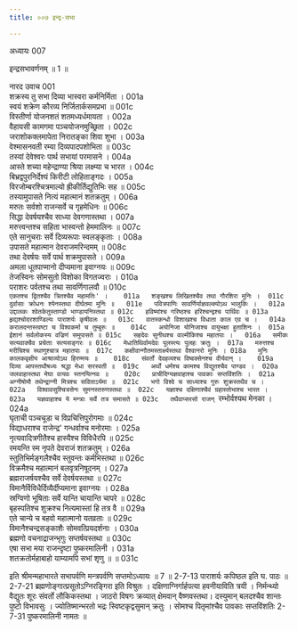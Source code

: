 ```yaml
---
title: ००७ इन्द्र-सभा

---
```

अध्यायः 007

इन्द्रसभावर्णनम् ॥ 1 ॥
	
नारद उवाच 	001  
शक्रस्य तु सभा दिव्या भास्वरा कर्मनिर्मिता ।	001a  
स्वयं शक्रेण कौरव्य निर्जितार्कसमप्रभा ॥	001c  
विस्तीर्णा योजनशतं शतमध्यर्धमायता ।	002a  
वैहायसी कामगमा पञ्चयोजनमुच्छ्रिता ।	002c  
जराशोकक्लमापेता निरातङ्का शिवा शुभा ।	003a  
वेश्मासनवती रम्या दिव्यपादपशोभिता ॥	003c  
तस्यां देवेश्वरः पार्थ सभायां परमासने ।	004a  
आस्ते शच्या महेन्द्राण्या श्रिया लक्ष्म्या च भारत ।	004c  
बिभ्रद्वपुरनिर्देश्यं किरीटी लोहिताङ्गदः ।	005a  
विरजोम्बरश्चित्रमाल्यो ह्रीकीर्तिद्युतिभिः सह ॥	005c  
तस्यामुपासते नित्यं महात्मानं शतक्रतुम् ।	006a  
मरुतः सर्वशो राजन्सर्वे च गृहमेधिनः ॥	006c  
सिद्धा देवर्षयश्चैव साध्या देवगणास्तथा ।	007a  
मरुत्त्वन्तश्च सहिता भास्वन्तो हेममालिनः ॥	007c  
एते सानुचराः सर्वे दिव्यरूपाः स्वलङ्कृताः ।	008a  
उपासते महात्मान देवराजमरिन्दमम् ॥	008c  
तथा देवर्षयः सर्वे पार्थ शक्रमुपासते ।	009a  
अमला धूतपाप्मानो दीप्यमाना इवाग्नयः ॥	009c  
तेजस्विनः सोमसुतो विशोका विगतज्वराः ।	010a  
पराशरः पर्वतश्च तथा सावर्णिगालवौ ॥	010c  
`एकतश्च द्वितश्चैव त्रितश्चैव महामतिः' ।	011a  
शङ्खश्च लिखितश्चैव तथा गौरशिरा मुनिः ।	011c  
दुर्वासाः क्रोधनः श्येनस्तथा दीर्घतमा मुनिः ॥	011e  
पवित्रपाणिः सावर्णिर्याज्ञवल्क्योऽथ भालुकिः ।	012a  
उद्दालकः श्वेतकेतुस्ताण्डो भाण्डायनिस्तथा ॥	012c  
हविष्मांश्च गरिष्ठश्च हरिश्चन्द्रश्च पार्थिवः ॥	013a  
हृद्यश्चोदरशाण्डिल्यः पाराशर्यः कृषीवलः ॥	013c  
वातस्कन्धो विशाखश्च विधाता काल एव च ।	014a  
करालदन्तस्त्वष्टा च विश्वकर्मा च तुम्बुरुः ॥	014c  
अयोनिजा योनिजाश्च वायुभक्षा हुताशिनः ।	015a  
ईशानं सर्वलोकस्य वज्रिणं समुपासते ॥	015c  
सहदेवः सुनीथश्च वाल्मीकिश्च महातपाः ।	016a  
समीकः सत्यवाक्चैव प्रचेताः सत्यसङ्गरः ॥	016c  
मेधातिथिर्वामदेवः पुलस्त्यः पुलहः क्रतुः ।	017a  
मरुत्तश्च मरीचिश्च स्थाणुश्चात्र महातपाः ॥	017c  
कक्षीवान्गौतमस्तार्क्ष्यस्तथा वैश्वानरो मुनिः ।	018a  
मुनिः कालकवृक्षीय आश्राव्योऽथ हिरण्मयः ॥	018c  
संवर्तो देवहव्यश्च विष्वक्सेनश्च वीर्यवान् ।	019a  
दिव्या आपस्तथौषध्यः श्रद्धा मेधा सरस्वती ॥	019c  
अर्थो धर्मश्च कामश्च विद्युतश्चैव पाण्डव ।	020a  
जलवाहास्तथा मेघा वायवः स्तनयित्नवः ॥	020c  
प्राचीदिग्यज्ञवाहाश्च पावकाः सप्तविंशतिः ।	021a  
अग्नीषोमौ तथेन्द्राग्नी मित्रश्च सविताऽर्यमा ॥	021c  
भगो विश्वे च साध्याश्च गुरुः शुक्रस्तथैव च ।	022a  
विश्वावसुश्चित्रसेनः सुमनस्तरुणस्तथा ॥	022c  
यज्ञाश्च दक्षिणाश्चैवं ग्रहास्तोभाश्च भारत ।	023a  
यज्ञवाहाश्च ये मन्त्राः सर्वे तत्र समासते ॥	023c  
तथैवाप्सरसो राजन् `रम्भोर्वश्यथ मेनका ।	024a  
घृताची पञ्चचूडा च विप्रचित्तिपुरोगमाः ॥	024c  
विद्याधराश्च राजेन्द्र' गन्धर्वाश्च मनोरमाः ।	025a  
नृत्यवादित्रगीतैश्च हास्यैश्च विविधैरपि ॥	025c  
रमयन्ति स्म नृपते देवराजं शतक्रतुम् ।	026a  
स्तुतिभिर्मङ्गलैश्चैव स्तुवन्तः कर्मभिस्तथा ॥	026c  
विक्रमैश्च महात्मानं बलवृत्रनिषूदनम् ।	027a  
ब्रह्मराजर्षयश्चैव सर्वे देवर्षयस्तथा ॥	027c  
विमानैर्विविधैर्दिव्यैर्दीप्यमाना इवाग्नयः ।	028a  
स्रग्विणो भूषिताः सर्वे यान्ति चायान्ति चापरे ॥	028c  
बृहस्पतिश्च शुक्रश्च नित्यमास्तां हि तत्र वै ॥	029a  
एते चान्ये च बहवो महात्मानो यतव्रताः ॥	029c  
विमानैश्चन्द्रसङ्काशैः सोमवत्प्रियदर्शनाः ।	030a  
ब्रह्मणो वचनाद्राजन्भृगुः सप्तर्षयस्तथा ॥	030c  
एषा सभा मया राजन्दृष्टा पुष्करमालिनी ।	031a  
शतक्रतोर्महाबाहो याम्यामपि सभां शृणु ॥ ॥	031c  

इति श्रीमन्महाभारते सभापर्वणि मन्त्रपर्वणि सप्तमोऽध्यायः ॥ 7 ॥
2-7-13 पाराशर्यः कपिष्ठल इति घ. पाठः ॥ 
2-7-21 ब्रह्मणोङ्गात्प्रसूतोऽग्निरङ्गिरा इति विश्रुतः । दक्षिणाग्निर्गार्हपत्या हवनीयाविति त्रयी । निर्मन्थ्यो वैद्युतः शूरः संवर्तो लौकिकस्तथा । जाठरो विषगः क्रव्यात् क्षेमवान् वैष्णवस्तथा। दस्युमान् बलदश्चैव शान्तः पुष्टो विभावसुः । ज्योतिष्मान्भरतो भद्रः स्विष्टकृद्वसुमान् क्रतुः । सोमश्च पितृमांश्चैव पावकाः सप्तविंशतिः 
2-7-31 पुष्करमालिनी नामतः ॥